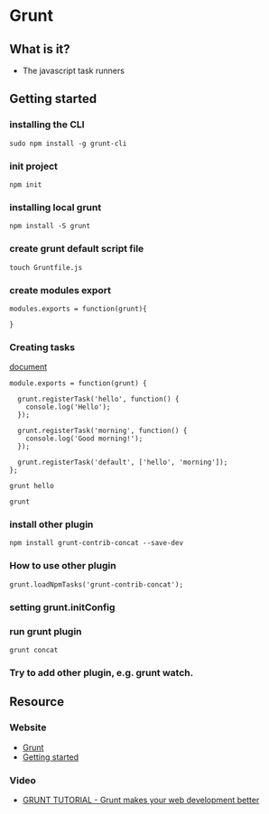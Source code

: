 # Grunt

## What is it?
- The javascript task runners

## Getting started

### installing the CLI

```
sudo npm install -g grunt-cli
```

### init project

```
npm init
```

### installing local grunt

```
npm install -S grunt
```

### create grunt default script file

```
touch Gruntfile.js
```

### create modules export

```
modules.exports = function(grunt){

}
```

### Creating tasks

[document](http://gruntjs.com/creating-tasks)

```
module.exports = function(grunt) {

  grunt.registerTask('hello', function() {
    console.log('Hello');
  });

  grunt.registerTask('morning', function() {
    console.log('Good morning!');
  });

  grunt.registerTask('default', ['hello', 'morning']);
};
```

```
grunt hello
```

```
grunt
```

### install other plugin

```
npm install grunt-contrib-concat --save-dev
```

### How to use other plugin

```
grunt.loadNpmTasks('grunt-contrib-concat');
```

### setting grunt.initConfig

### run grunt plugin

```
grunt concat
```

### Try to add other plugin, e.g. grunt watch.

## Resource

### Website
- [Grunt](http://gruntjs.com/)
- [Getting started](http://gruntjs.com/getting-started)

### Video
- [GRUNT TUTORIAL - Grunt makes your web development better](https://www.youtube.com/watch?v=TMKj0BxzVgw)
